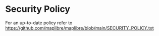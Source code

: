 # Security Policy

For an up-to-date policy refer to
https://github.com/maplibre/maplibre/blob/main/SECURITY_POLICY.txt
